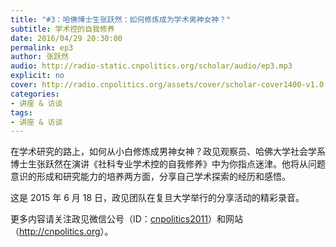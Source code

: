 ```yaml
---
title: "#3：哈佛博士生张跃然：如何修炼成为学术男神女神？"
subtitle: 学术控的自我修养
date: 2016/04/29 20:30:00
permalink: ep3
author: 张跃然
audio: http://radio-static.cnpolitics.org/scholar/audio/ep3.mp3
explicit: no
cover: http://radio.cnpolitics.org/assets/cover/scholar-cover1400-v1.0.jpg
categories:
- 讲座 & 访谈
tags:
- 讲座 & 访谈
---
```


在学术研究的路上，如何从小白修炼成男神女神？政见观察员、哈佛大学社会学系博士生张跃然在演讲《社科专业学术控的自我修养》中为你指点迷津。他将从问题意识的形成和研究能力的培养两方面，分享自己学术探索的经历和感悟。

这是 2015 年 6 月 18 日，政见团队在复旦大学举行的分享活动的精彩录音。

更多内容请关注政见微信公号（ID：[cnpolitics2011](http://open.weixin.qq.com/qr/code/?username=cnpolitics2011)）和网站（<http://cnpolitics.org>）。
